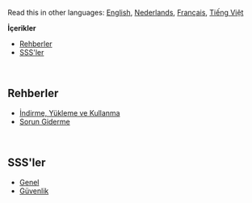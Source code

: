 Read this in other languages: [English](readme.md), [Nederlands](readmenl.md), [Français](readmefr.md), [Tiếng Việt](readmevi.md)

**İçerikler**

- [Rehberler](#rehberler)
- [SSS'ler](#sss'ler)
<!-- - [SSS'ler](#sss'ler)
- [Diğer Listeler](#diğer-listeler) -->

<br>

## Rehberler

- [İndirme, Yükleme ve Kullanma](https://github.com/Anarios/return-youtube-dislike/wiki/Downloading,-Installing-&-Using)
- [Sorun Giderme](https://github.com/Anarios/return-youtube-dislike/wiki/Troubleshooting-Guide)
<!-- - [SSS](FAQtr.md)
- [Hata Raporları Ne Zaman ve Nasıl Bildirilir](Guide__Bug_Reporting.md)
- [Katkı sağlama](https://github.com/Anarios/return-youtube-dislike/blob/main/CONTRIBUTINGtr.md) -->
<!-- - [Wiki nasıl güncellenir](/) -->

<br>

## SSS'ler

- [Genel](https://github.com/Anarios/return-youtube-dislike/blob/main/Docs/FAQtr.md)
- [Güvenlik](https://github.com/Anarios/return-youtube-dislike/blob/main/Docs/SECURITY-FAQtr.md)

<!-- - [Gizlilik](FAQ_Privacy.md)
- [Teknik](FAQ_Technical.md)
- [Üreticiler](FAQ_Creators.md)

<br>

## Diğer Listeler

- [Common Problems](Common_Problems.md)
- [Repeated Questions](Repeated_Questions.md)
- [Repeated Feature requests](Repeated_Feature_requests.md)
- [Repeated Issues](Repeated_Issues.md) -->
